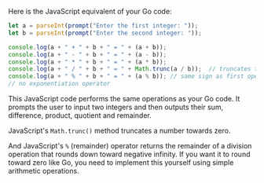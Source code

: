 Here is the JavaScript equivalent of your Go code:

```javascript
let a = parseInt(prompt("Enter the first integer: "));
let b = parseInt(prompt("Enter the second integer: "));

console.log(a + " + " + b + " = " + (a + b));
console.log(a + " - " + b + " = " + (a - b));
console.log(a + " * " + b + " = " + (a * b));
console.log(a + " / " + b + " = " + Math.trunc(a / b));  // truncates towards 0
console.log(a + " % " + b + " = " + (a % b)); // same sign as first operand
// no exponentiation operator
```

This JavaScript code performs the same operations as your Go code. It prompts the user to input two integers and then outputs their sum, difference, product, quotient and remainder.

JavaScript's `Math.trunc()` method truncates a number towards zero.

And JavaScript's `%` (remainder) operator returns the remainder of a division operation that rounds down toward negative infinity. If you want it to round toward zero like Go, you need to implement this yourself using simple arithmetic operations.
